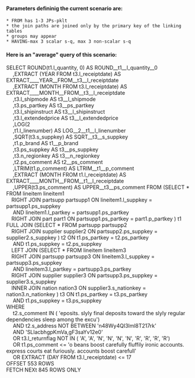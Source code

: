 
#### Parameters defininig the current scenario are:
    * FROM has 1-3 JPs-pklt
    * the join paths are joined only by the primary key of the linking tables
    * groups may appear
    * HAVING-max 3 scalar s-q, max 3 non-scalar s-q

#### Here is an "average" query of this scenario:<br>



  SELECT ROUND(t1.l_quantity, 0) AS ROUND__t1__l_quantity__0<br>&emsp; ,EXTRACT (YEAR FROM t3.l_receiptdate) AS EXTRACT____YEAR__FROM__t3__l_receiptdate<br>&emsp; ,EXTRACT (MONTH FROM t3.l_receiptdate) AS EXTRACT____MONTH__FROM__t3__l_receiptdate<br>&emsp; ,t3.l_shipmode AS t3__l_shipmode<br>&emsp; ,t3.ps_partkey AS t3__ps_partkey<br>&emsp; ,t3.l_shipinstruct AS t3__l_shipinstruct<br>&emsp; ,t3.l_extendedprice AS t3__l_extendedprice<br>&emsp; ,LOG(2<br>&emsp; ,t1.l_linenumber) AS LOG__2__t1__l_linenumber<br>&emsp; ,SQRT(t3.s_suppkey) AS SQRT__t3__s_suppkey<br>&emsp; ,t1.p_brand AS t1__p_brand<br>&emsp; ,t3.ps_suppkey AS t3__ps_suppkey<br>&emsp; ,t3.n_regionkey AS t3__n_regionkey<br>&emsp; ,t2.ps_comment AS t2__ps_comment<br>&emsp; ,LTRIM(t1.p_comment) AS LTRIM__t1__p_comment<br>&emsp; ,EXTRACT (MONTH FROM t1.l_receiptdate) AS EXTRACT____MONTH__FROM__t1__l_receiptdate<br>&emsp; ,UPPER(t3.ps_comment) AS UPPER__t3__ps_comment FROM (SELECT * FROM  lineitem lineitem1 <br>&emsp;RIGHT JOIN partsupp partsupp1 ON lineitem1.l_suppkey = partsupp1.ps_suppkey<br>&emsp; AND lineitem1.l_partkey = partsupp1.ps_partkey <br>&emsp;RIGHT JOIN part part1 ON partsupp1.ps_partkey = part1.p_partkey ) t1 FULL JOIN (SELECT * FROM  partsupp partsupp2 <br>&emsp;RIGHT JOIN supplier supplier2 ON partsupp2.ps_suppkey = supplier2.s_suppkey ) t2 ON t1.ps_partkey = t2.ps_partkey<br>&emsp; AND t1.ps_suppkey = t2.ps_suppkey  <br>&emsp;LEFT JOIN (SELECT * FROM  lineitem lineitem3 <br>&emsp;RIGHT JOIN partsupp partsupp3 ON lineitem3.l_suppkey = partsupp3.ps_suppkey<br>&emsp; AND lineitem3.l_partkey = partsupp3.ps_partkey <br>&emsp;RIGHT JOIN supplier supplier3 ON partsupp3.ps_suppkey = supplier3.s_suppkey <br>&emsp;INNER JOIN nation nation3 ON supplier3.s_nationkey = nation3.n_nationkey ) t3 ON t1.ps_partkey = t3.ps_partkey<br>&emsp; AND t1.ps_suppkey = t3.ps_suppkey  <br>WHERE<br>&emsp; t2.s_comment IN  ( 'eposits. slyly final deposits toward the slyly regular dependencies sleep among the excu')  <br>&emsp; AND t2.s_address NOT BETWEEN  'n48Wy4QI3lml8T217rk'<br>&emsp; AND 'SLlacbhgpKmVa,gF3saYv12e0' <br>&emsp; OR t3.l_returnflag NOT IN  ( 'A', 'A', 'N', 'N', 'N', 'N', 'R', 'R', 'R', 'R')  <br>&emsp; OR t1.ps_comment <=  'o beans boost carefully fluffily ironic accounts. express courts eat furiously. accounts boost carefull' <br>&emsp; OR EXTRACT (DAY FROM t3.l_receiptdate)  <=  17 <br>OFFSET 553 ROWS <br>FETCH NEXt 845 ROWS ONLY

